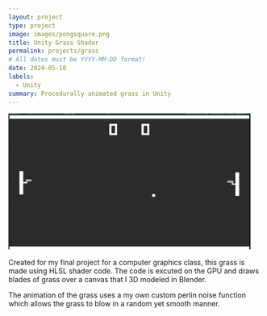 ```yaml
---
layout: project
type: project
image: images/pongsquare.png
title: Unity Grass Shader
permalink: projects/grass
# All dates must be YYYY-MM-DD format!
date: 2024-05-10
labels:
  - Unity
summary: Procedurally animated grass in Unity
---
```


<img class="ui medium right floated rounded image" src="../images/pong.gif">

Created for my final project for a computer graphics class, this grass is made using HLSL shader code. The code is excuted on the GPU and draws blades of grass over a canvas that I 3D modeled in Blender.

The animation of the grass uses a my own custom perlin noise function which allows the grass to blow in a random yet smooth manner.
